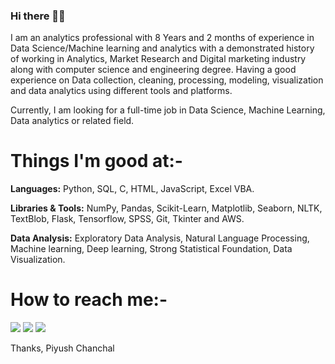 ### Hi there 👋🏻

I am an analytics professional with 8 Years and 2 months of experience in Data Science/Machine learning and analytics with a demonstrated history of working in Analytics, Market Research and Digital marketing industry along with computer science and engineering degree. Having a good experience on Data collection, cleaning, processing, modeling, visualization and data analytics using different tools and platforms.


Currently, I am looking for a full-time job in Data Science, Machine Learning, Data analytics or related field.

# Things I'm good at:-
**Languages:**  Python, SQL, C, HTML, JavaScript, Excel VBA.

**Libraries & Tools:** NumPy, Pandas, Scikit-Learn, Matplotlib, Seaborn, NLTK, TextBlob, Flask, Tensorflow, SPSS, Git, Tkinter and AWS.

**Data Analysis:** Exploratory Data Analysis, Natural Language Processing, Machine learning, Deep learning, Strong Statistical Foundation, Data Visualization.

# How to reach me:-

[<img target="_blank" src="https://img.icons8.com/doodle/64/000000/skype--v1.png"/>](https://join.skype.com/invite/j3C4rai8moF7) [<img target="_blank" src="https://img.icons8.com/doodle/64/000000/linkedin-circled.png"/>](https://www.linkedin.com/in/piyushchanchal/) [<img target="_blank" src="https://img.icons8.com/doodle/64/000000/quora--v1.png"/>](https://www.quora.com/profile/Piyush-Chanchal-2)


Thanks,
Piyush Chanchal
